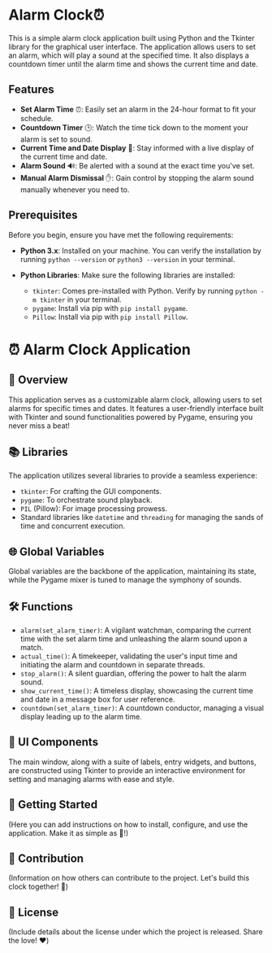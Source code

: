 # **Alarm Clock⏰**

This is a simple alarm clock application built using Python and the Tkinter library for the graphical user interface. The application allows users to set an alarm, which will play a sound at the specified time. It also displays a countdown timer until the alarm time and shows the current time and date.

## Features

- **Set Alarm Time** ⏰: Easily set an alarm in the 24-hour format to fit your schedule.
- **Countdown Timer** 🕒: Watch the time tick down to the moment your alarm is set to sound.
- **Current Time and Date Display** 📅: Stay informed with a live display of the current time and date.
- **Alarm Sound** 🔊: Be alerted with a sound at the exact time you've set.
- **Manual Alarm Dismissal** ✋: Gain control by stopping the alarm sound manually whenever you need to.

## Prerequisites

Before you begin, ensure you have met the following requirements:

- **Python 3.x**: Installed on your machine. You can verify the installation by running `python --version` or `python3 --version` in your terminal.

- **Python Libraries**: Make sure the following libraries are installed:
  - `tkinter`: Comes pre-installed with Python. Verify by running `python -m tkinter` in your terminal.
  - `pygame`: Install via pip with `pip install pygame`.
  - `Pillow`: Install via pip with `pip install Pillow`.


# ⏰ Alarm Clock Application

## 🌟 Overview
This application serves as a customizable alarm clock, allowing users to set alarms for specific times and dates. It features a user-friendly interface built with Tkinter and sound functionalities powered by Pygame, ensuring you never miss a beat!

## 📚 Libraries
The application utilizes several libraries to provide a seamless experience:
- `tkinter`: For crafting the GUI components.
- `pygame`: To orchestrate sound playback.
- `PIL` (Pillow): For image processing prowess.
- Standard libraries like `datetime` and `threading` for managing the sands of time and concurrent execution.

## 🌐 Global Variables
Global variables are the backbone of the application, maintaining its state, while the Pygame mixer is tuned to manage the symphony of sounds.

## 🛠 Functions
- `alarm(set_alarm_timer)`: A vigilant watchman, comparing the current time with the set alarm time and unleashing the alarm sound upon a match.
- `actual_time()`: A timekeeper, validating the user's input time and initiating the alarm and countdown in separate threads.
- `stop_alarm()`: A silent guardian, offering the power to halt the alarm sound.
- `show_current_time()`: A timeless display, showcasing the current time and date in a message box for user reference.
- `countdown(set_alarm_timer)`: A countdown conductor, managing a visual display leading up to the alarm time.

## 🎨 UI Components
The main window, along with a suite of labels, entry widgets, and buttons, are constructed using Tkinter to provide an interactive environment for setting and managing alarms with ease and style.

## 🚀 Getting Started
(Here you can add instructions on how to install, configure, and use the application. Make it as simple as 🥧!)

## 👐 Contribution
(Information on how others can contribute to the project. Let's build this clock together! 🤝)

## 📜 License
(Include details about the license under which the project is released. Share the love! ❤️)


